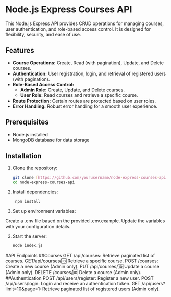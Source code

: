 # Node.js Express Courses API

This Node.js Express API provides CRUD operations for managing courses, user authentication, and role-based access control. It is designed for flexibility, security, and ease of use.

## Features

- **Course Operations:** Create, Read (with pagination), Update, and Delete courses.
- **Authentication:** User registration, login, and retrieval of registered users (with pagination).
- **Role-Based Access Control:**
  - **Admin Role:** Create, Update, and Delete courses.
  - **User Role:** Read courses and retrieve a specific course.
- **Route Protection:** Certain routes are protected based on user roles.
- **Error Handling:** Robust error handling for a smooth user experience.

## Prerequisites

- Node.js installed
- MongoDB database for data storage

## Installation

1. Clone the repository:

   ```bash
   git clone [https://github.com/yourusername/node-express-courses-api.git](https://github.com/ahmedsalman74/cources_api.git)https://github.com/ahmedsalman74/cources_api.git
   cd node-express-courses-api


1. Install dependencies:
   ```bash
    npm install


2. Set up environment variables:

Create a .env file based on the provided .env.example.
Update the variables with your configuration details.

3. Start the server:
     ```bash
    node index.js

#API Endpoints
##Courses
GET /api/courses: Retrieve paginated list of courses.
GET/api/courses/:id: Retrieve a specific course.
POST /courses: Create a new course (Admin only).
PUT /api/courses/:id: Update a course (Admin only).
DELETE /courses/:id: Delete a course (Admin only).
##Authentication
POST /api/users/register: Register a new user.
POST /api/users/login: Login and receive an authentication token.
GET /api/users?limit=10&page=1: Retrieve paginated list of registered users (Admin only).



